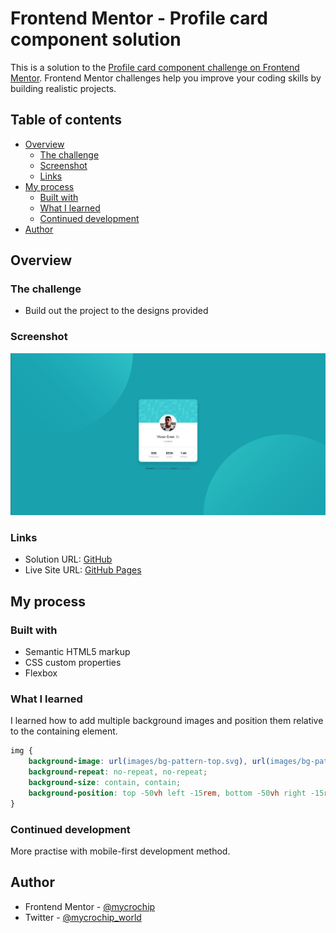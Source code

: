 # Frontend Mentor - Profile card component solution

This is a solution to the [Profile card component challenge on Frontend Mentor](https://www.frontendmentor.io/challenges/profile-card-component-cfArpWshJ). Frontend Mentor challenges help you improve your coding skills by building realistic projects. 

## Table of contents

- [Overview](#overview)
  - [The challenge](#the-challenge)
  - [Screenshot](#screenshot)
  - [Links](#links)
- [My process](#my-process)
  - [Built with](#built-with)
  - [What I learned](#what-i-learned)
  - [Continued development](#continued-development)
- [Author](#author)


## Overview

### The challenge

- Build out the project to the designs provided

### Screenshot

![Desktop View](images/screenshot.jpg)


### Links

- Solution URL: [GitHub](https://github.com/mycrochip/profile-card-component.git)
- Live Site URL: [GitHub Pages](https://mycrochip.github.io/profile-card-component/)

## My process

### Built with

- Semantic HTML5 markup
- CSS custom properties
- Flexbox

### What I learned

I learned how to add multiple background images and position them relative to the containing element.

```css
img {
    background-image: url(images/bg-pattern-top.svg), url(images/bg-pattern-bottom.svg);
    background-repeat: no-repeat, no-repeat;
    background-size: contain, contain;
    background-position: top -50vh left -15rem, bottom -50vh right -15rem;
}
```

### Continued development

More practise with mobile-first development method.


## Author

- Frontend Mentor - [@mycrochip](https://www.frontendmentor.io/profile/mycrochip)
- Twitter - [@mycrochip_world](https://www.twitter.com/mycrochip_world)
